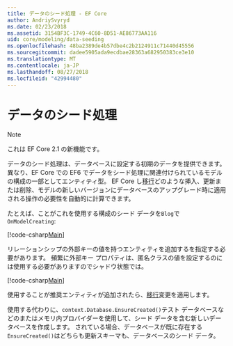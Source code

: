 ```yaml
---
title: データのシード処理 - EF Core
author: AndriySvyryd
ms.date: 02/23/2018
ms.assetid: 3154BF3C-1749-4C60-8D51-AE86773AA116
uid: core/modeling/data-seeding
ms.openlocfilehash: 48ba2389de4b57dbe4c2b2124911c71440d45556
ms.sourcegitcommit: dadee5905ada9ecdbae28363a682950383ce3e10
ms.translationtype: MT
ms.contentlocale: ja-JP
ms.lasthandoff: 08/27/2018
ms.locfileid: "42994480"
---
```

# <a name="data-seeding"></a>データのシード処理

> [!NOTE]  
> これは EF Core 2.1 の新機能です。

データのシード処理は、データベースに設定する初期のデータを提供できます。 異なり、EF Core での EF6 でデータをシード処理に関連付けられているモデルの構成の一部としてエンティティ型。 EF Core し[移行](xref:core/managing-schemas/migrations/index)どのような挿入、更新または削除、モデルの新しいバージョンにデータベースのアップグレード時に適用される操作の必要性を自動的に計算できます。

たとえば、ことがこれを使用する構成のシード データを`Blog`で`OnModelCreating`:

[!code-csharp[Main](../../../samples/core/DataSeeding/DataSeedingContext.cs?name=BlogSeed)]

リレーションシップの外部キーの値を持つエンティティを追加するを指定する必要があります。 頻繁に外部キー プロパティは、匿名クラスの値を設定するのには使用する必要がありますのでシャドウ状態では。

[!code-csharp[Main](../../../samples/core/DataSeeding/DataSeedingContext.cs?name=PostSeed)]

使用することが推奨エンティティが追加されたら、[移行](xref:core/managing-schemas/migrations/index)変更を適用します。 

使用する代わりに、`context.Database.EnsureCreated()`テスト データベースなどのまたはメモリ内プロバイダーを使用して、シード データを含む新しいデータベースを作成します。 されている場合、データベースが既に存在する`EnsureCreated()`はどちらも更新スキーマも、データベースのシード データ。
